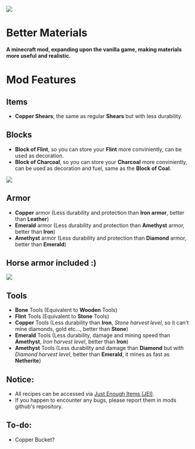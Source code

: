 ![](https://i.ibb.co/kB8V43K/Blocks-and-Items.png "")

# Better Materials
**A minecraft mod, expanding upon the vanilla game, making materials more useful and realistic.**

# Mod Features

## Items
* **Copper Shears**, the same as regular **Shears** but with less durability.

## Blocks
* **Block of Flint**, so you can store your **Flint** more conviniently, can be used as decoration.
* **Block of Charcoal**, so you can store your **Charcoal** more conviniently, can be used as decoration and fuel, same as the **Block of Coal**.

![](https://i.ibb.co/XZbW8ct/Armor.png "")

## Armor
* **Copper** armor (Less durability and protection than **Iron armor**, better than **Leather**)
* **Emerald** armor (Less durability and protection than **Amethyst** armor, better than **Iron**)
* **Amethyst** armor (Less durability and protection than **Diamond** armor, better than **Emerald**)

## Horse armor included :)
![](https://i.ibb.co/cDwN77C/Horse-Armor.png "")

## Tools
* **Bone** Tools (Equivalent to **Wooden** Tools)
* **Flint** Tools (Equivalent to **Stone** Tools)
* **Copper** Tools (Less durability than **Iron**, *Stone harvest level*, so it can't mine diamonds, gold etc..., better than **Stone**)
* **Emerald** Tools (Less durability, damage and mining speed than **Amethyst**, *Iron harvest level*, better than **Iron**)
* **Amethyst** Tools (Less durability and damage than **Diamond** but with *Diamond harvest level*, better than **Emerald**, it mines as fast as **Netherite**)

## Notice:
* All recipes can be accessed via [Just Enough Items (JEI)](https://www.curseforge.com/minecraft/mc-mods/jei "Just Enough Items (JEI)").
* If you happen to encounter any bugs, please report them in mods github's repository.

## To-do:
- Copper Bucket?
